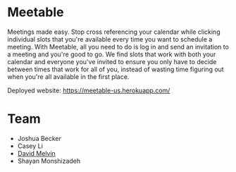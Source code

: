 # Meetable
Meetings made easy. Stop cross referencing your calendar while clicking individual slots that you're available every time you want to schedule a meeting. With Meetable, all you need to do is log in and send an invitation to a meeting and you're good to go. We find slots that work with both your calendar and everyone you've invited to ensure you only have to decide between times that work for all of you, instead of wasting time figuring out when you're all available in the first place.

Deployed website: https://meetable-us.herokuapp.com/

# Team
- Joshua Becker
- Casey Li
- [David Melvin](https://github.com/davidmelvin)
- Shayan Monshizadeh
